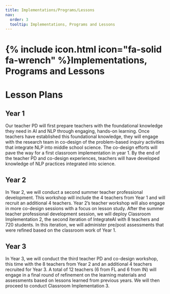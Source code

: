 ```yaml
---
title: Implementations/Programs/Lessons
nav:
  order: 3
  tooltip: Implementations, Programs and Lessons
---
```


# {% include icon.html icon="fa-solid fa-wrench" %}Implementations, Programs and Lessons

# Lesson Plans

## Year 1

Our teacher PD will first prepare teachers with the foundational knowledge they need in AI and NLP through engaging, hands-on learning. Once teachers have established this foundational knowledge, they will engage with the research team in co-design of the problem-based inquiry activities that integrate NLP into middle school science. The co-design efforts will pave the way for a first classroom implementation in year 1. By the end of the teacher PD and co-design experiences, teachers will have developed knowledge of NLP practices integrated into science.

## Year 2

In Year 2, we will conduct a second summer teacher professional development. This workshop will include the 4 teachers from Year 1 and will recruit an additional 4 teachers. Year 2’s teacher workshop will also engage in more co-design sessions with a focus on lesson study. After the summer teacher professional development session, we will deploy Classroom Implementation 2, the second iteration of IntegrateAI with 8 teachers and 720 students. In this iteration, we will administer pre/post assessments that were refined based on the classroom work of Year 1. 

## Year 3

In Year 3, we will conduct the third teacher PD and co-design workshop, this time with the 8 teachers from Year 2 and an additional 4 teachers recruited for Year 3. A total of 12 teachers (6 from FL and 6 from IN) will engage in a final round of refinement on the learning materials and assessments based on lessons learned from previous years. We will then proceed to conduct Classroom Implementation 3.


